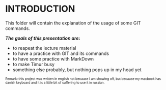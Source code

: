 
# INTRODUCTION

This folder will contain the explanation of the usage of some GIT commands.

***The goals of this presentation are:***

* to reapeat the lecture material
* to have a practice with GIT and its commands
* to have some practice with MarkDown
* to make Timur busy 
* something else probably, but nothing pops up in my head yet

<font size="1"> Remark: this project was written in english not because I am showing off, but because my macbook has danish keyboard and it is a little bit of suffering to use it in russian.</font>